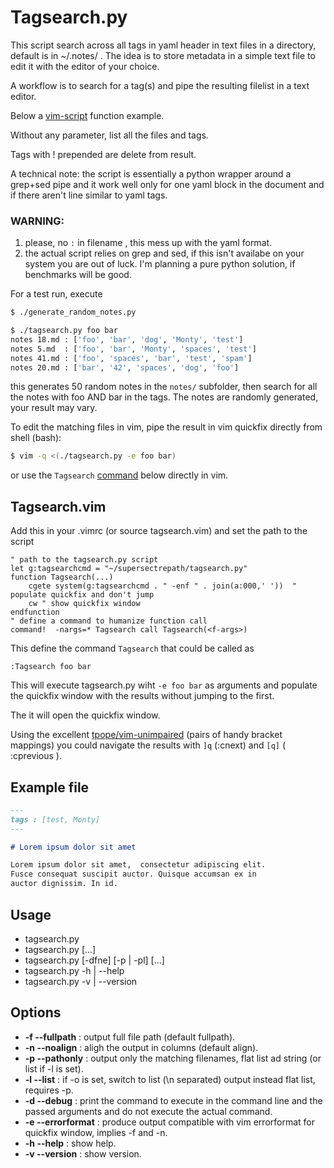 # Tagsearch.py

This script search across all tags in yaml header in text files in a directory, default is in ~/.notes/ .
The idea is to store metadata in a simple text file to edit it with the editor of your choice.

A workflow is to search for a tag(s) and pipe the resulting filelist in a text editor. 

Below a [vim-script](#tagsearch.vim) function example.

Without any parameter, list all the files and tags.

Tags with ! prepended are delete from result.

A technical note: the script is essentially a python wrapper around a grep+sed pipe and it work well only for one yaml block in the document and if there aren't line similar to yaml tags. 

### WARNING: 

1. please, no `:` in filename , this mess up with the yaml format.
2. the actual script relies on grep and sed, if this isn't availabe on your system you are out of luck. I'm planning a pure python solution, if benchmarks will be good.

For a test run, execute 

```bash
$ ./generate_random_notes.py

$ ./tagsearch.py foo bar
notes 18.md : ['foo', 'bar', 'dog', 'Monty', 'test']
notes 5.md  : ['foo', 'bar', 'Monty', 'spaces', 'test']
notes 41.md : ['foo', 'spaces', 'bar', 'test', 'spam']
notes 20.md : ['bar', '42', 'spaces', 'dog', 'foo']
```

this generates 50 random notes in the `notes/` subfolder, then search for all the notes with foo AND bar in the tags.
The notes are randomly generated, your result may vary.

To edit the matching files in vim, pipe the result in vim quickfix directly from shell (bash):

```bash
$ vim -q <(./tagsearch.py -e foo bar)
```

or use the  `Tagsearch` [command](#markdown-header-tagsearchvim) below directly in vim.

## Tagsearch.vim

Add this in your .vimrc (or source tagsearch.vim) and set the path to the script 

```vim
" path to the tagsearch.py script
let g:tagsearchcmd = "~/supersectrepath/tagsearch.py"
function Tagsearch(...)
    cgete system(g:tagsearchcmd . " -enf " . join(a:000,' '))  " populate quickfix and don't jump
    cw " show quickfix window
endfunction
" define a command to humanize function call
command!  -nargs=* Tagsearch call Tagsearch(<f-args>)
```

This define the command `Tagsearch` that could be called as

    :Tagsearch foo bar

This will execute tagsearch.py wiht `-e foo bar` as arguments and populate the 
quickfix window with the results without jumping to the first.

The it will open the quickfix window.

Using the excellent [tpope/vim-unimpaired](https://github.com/tpope/vim-unimpaired) (pairs of handy bracket mappings) you could navigate the results with `]q` (:cnext) and `[q]` ( :cprevious ).

## Example file

```markdown
---
tags : [test, Monty]
---

# Lorem ipsum dolor sit amet

Lorem ipsum dolor sit amet,  consectetur adipiscing elit. 
Fusce consequat suscipit auctor. Quisque accumsan ex in 
auctor dignissim. In id.

```

## Usage

- tagsearch.py
- tagsearch.py [<tags>...]
- tagsearch.py [-dfne] [-p | -pl] [<tags>...]
- tagsearch.py -h | --help
- tagsearch.py -v | --version

## Options

- **-f --fullpath**    : output full file path (default fullpath).
- **-n --noalign**     : aligh the output in columns (default align).
- **-p --pathonly**    : output only the matching filenames, flat list ad string (or list if -l is set).
- **-l --list**        : if -o is set, switch to list (\n separated) output instead flat list, requires -p.
- **-d --debug**       : print the command to execute in the command line and the passed arguments and do not execute the actual command.
- **-e --errorformat** : produce output compatible with vim errorformat for quickfix window, implies -f and -n.
- **-h --help**        : show help.
- **-v --version**     : show version.
